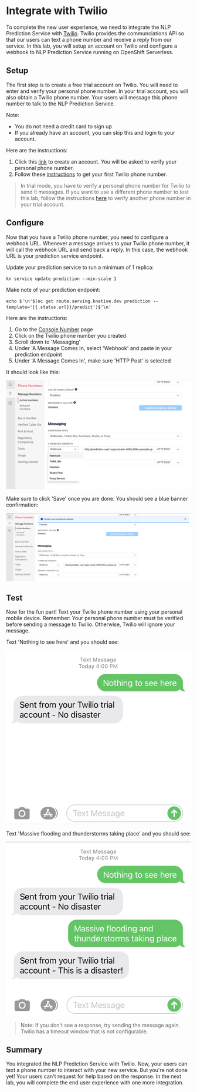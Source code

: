 # Integrate with Twilio

To complete the new user experience, we need to integrate the NLP Prediction Service with [Twilio][1].  Twilio provides the communciations API so that our users can text a phone number and receive a reply from our service.  In this lab, you will setup an account on Twilio and configure a webhook to NLP Prediction Service running on OpenShift Serverless.

## Setup

The first step is to create a free trial account on Twilio.  You will need to enter and verify your personal phone number.  In your trial account, you will also obtain a Twilio phone number.  Your users will message this phone number to talk to the NLP Prediction Service.

Note: 

* You do not need a credit card to sign up
* If you already have an account, you can skip this and login to your account. 

Here are the instructions:

1. Click this [link][2] to create an account.  You will be asked to verify your personal phone number.
2. Follow these [instructions][3] to get your first Twilio phone number.

> In trial mode, you have to verify a personal phone number for Twilio to send it messages.  If you want to use a different phone number to test this lab, follow the instructions [here][4] to verify another phone number in your trial account.

## Configure

Now that you have a Twilio phone number, you need to configure a webhook URL.  Whenever a message arrives to your Twilio phone number, it will call the webhook URL and send back a reply.  In this case, the webhook URL is your prediction service endpoint.

Update your prediction service to run a minimum of 1 replica:

```execute
kn service update prediction --min-scale 1
```

Make note of your prediction endpoint:

```execute
echo $'\n'$(oc get route.serving.knative.dev prediction --template='{{.status.url}}/predict')$'\n'
```

Here are the instructions:

1. Go to the [Console Number][5] page
2. Click on the Twilio phone number you created
3. Scroll down to 'Messaging'
4. Under 'A Message Comes In, select 'Webhook' and paste in your prediction endpoint
5. Under 'A Message Comes In', make sure 'HTTP Post' is selected

It should look like this:

![Twilio Config](images/twilio_config.png)

Make sure to click 'Save' once you are done.  You should see a blue banner confirmation:

![Twilo Config Save](images/twilio_config_save.png)


## Test

Now for the fun part!  Text your Twilio phone number using your personal mobile device.  Remember: Your personal phone number must be verified before sending a message to Twilio.  Otherwise, Twilio will ignore your message.

Text 'Nothing to see here' and you should see:

![Twilio Test Message One](images/twilio_message_one.png)

Text 'Massive flooding and thunderstorms taking place' and you should see:

![Twilio Test Message Two](images/twilio_message_two.png)

> Note: If you don't see a response, try sending the message again.  Twilio has a timeout window that is not configurable.

## Summary

You integrated the NLP Prediction Service with Twilio.  Now, your users can text a phone number to interact with your new service.  But you're not done yet!  Your users can't request for help based on the response.  In the next lab, you will complete the end user experience with one more integration.

[1]: https://www.twilio.com/
[2]: https://www.twilio.com/referral/SoYU8B
[3]: https://www.twilio.com/docs/usage/tutorials/how-to-use-your-free-trial-account#get-your-first-twilio-phone-number
[4]: https://www.twilio.com/docs/usage/tutorials/how-to-use-your-free-trial-account#verify-your-personal-phone-number
[5]: https://www.twilio.com/console/phone-numbers/incoming